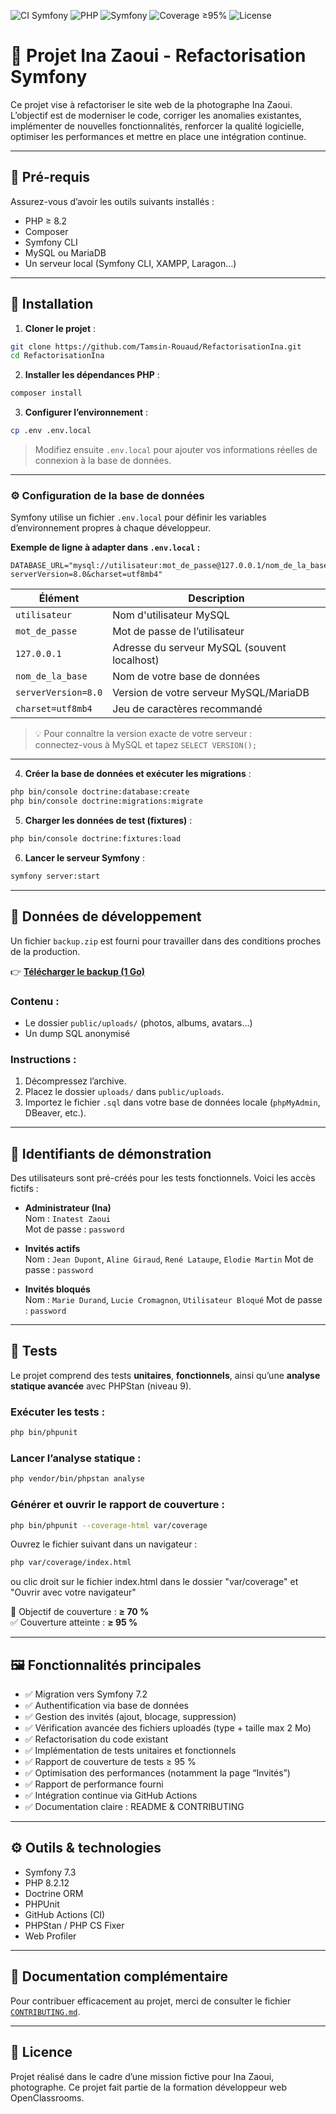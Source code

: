 ![CI Symfony](https://github.com/tamsin-rouaud/RefactorisationIna/actions/workflows/ci.yml/badge.svg)
![PHP](https://img.shields.io/badge/php-8.2-blue)
![Symfony](https://img.shields.io/badge/symfony-7.2-black)
![Coverage ≥95%](https://img.shields.io/badge/coverage-95%25-brightgreen)
![License](https://img.shields.io/badge/license-MIT-lightgrey)

# 📸 Projet Ina Zaoui - Refactorisation Symfony

Ce projet vise à refactoriser le site web de la photographe Ina Zaoui. L’objectif est de moderniser le code, corriger les anomalies existantes, implémenter de nouvelles fonctionnalités, renforcer la qualité logicielle, optimiser les performances et mettre en place une intégration continue.

---

## 🧰 Pré-requis

Assurez-vous d’avoir les outils suivants installés :

- PHP ≥ 8.2
- Composer
- Symfony CLI
- MySQL ou MariaDB
- Un serveur local (Symfony CLI, XAMPP, Laragon…)

---

## 🚀 Installation

1. **Cloner le projet** :

```bash
git clone https://github.com/Tamsin-Rouaud/RefactorisationIna.git
cd RefactorisationIna
```

2. **Installer les dépendances PHP** :

```bash
composer install
```

3. **Configurer l’environnement** :

```bash
cp .env .env.local
```

> Modifiez ensuite `.env.local` pour ajouter vos informations réelles de connexion à la base de données.

---

### ⚙️ Configuration de la base de données

Symfony utilise un fichier `.env.local` pour définir les variables d’environnement propres à chaque développeur.

**Exemple de ligne à adapter dans `.env.local` :**

```env
DATABASE_URL="mysql://utilisateur:mot_de_passe@127.0.0.1/nom_de_la_base?serverVersion=8.0&charset=utf8mb4"
```

| Élément                  | Description                                |
|--------------------------|--------------------------------------------|
| `utilisateur`            | Nom d'utilisateur MySQL                    |
| `mot_de_passe`           | Mot de passe de l’utilisateur              |
| `127.0.0.1`              | Adresse du serveur MySQL (souvent localhost) |
| `nom_de_la_base`         | Nom de votre base de données               |
| `serverVersion=8.0`      | Version de votre serveur MySQL/MariaDB     |
| `charset=utf8mb4`        | Jeu de caractères recommandé               |

> 💡 Pour connaître la version exacte de votre serveur :  
> connectez-vous à MySQL et tapez `SELECT VERSION();`

---

4. **Créer la base de données et exécuter les migrations** :

```bash
php bin/console doctrine:database:create
php bin/console doctrine:migrations:migrate
```

5. **Charger les données de test (fixtures)** :

```bash
php bin/console doctrine:fixtures:load
```

6. **Lancer le serveur Symfony** :

```bash
symfony server:start
```

---

## 💾 Données de développement

Un fichier `backup.zip` est fourni pour travailler dans des conditions proches de la production.

👉 **[Télécharger le backup (1 Go)](https://drive.google.com/file/d/1dIq7TLrdnZuXoJUGXnyaSu1fY5t8vWRt/view?usp=drive_link)**

### Contenu :
- Le dossier `public/uploads/` (photos, albums, avatars…)
- Un dump SQL anonymisé

### Instructions :
1. Décompressez l’archive.
2. Placez le dossier `uploads/` dans `public/uploads`.
3. Importez le fichier `.sql` dans votre base de données locale (`phpMyAdmin`, DBeaver, etc.).

---

## 🔐 Identifiants de démonstration

Des utilisateurs sont pré-créés pour les tests fonctionnels. Voici les accès fictifs :

- **Administrateur (Ina)**  
  Nom : `Inatest Zaoui`  
  Mot de passe : `password`

- **Invités actifs**  
  Nom : `Jean Dupont`, `Aline Giraud`, `René Lataupe`, `Elodie Martin`
  Mot de passe : `password`

- **Invités bloqués**  
  Nom : `Marie Durand`, `Lucie Cromagnon`, `Utilisateur Bloqué`
  Mot de passe : `password`

---

## 🧪 Tests

Le projet comprend des tests **unitaires**, **fonctionnels**, ainsi qu’une **analyse statique avancée** avec PHPStan (niveau 9).

### Exécuter les tests :

```bash
php bin/phpunit
```

### Lancer l’analyse statique :

```bash
php vendor/bin/phpstan analyse
```

### Générer et ouvrir le rapport de couverture :

```bash
php bin/phpunit --coverage-html var/coverage
```

Ouvrez le fichier suivant dans un navigateur :

```bash
php var/coverage/index.html
```
ou clic droit sur le fichier index.html dans le dossier "var/coverage" et "Ouvrir avec votre navigateur"

🎯 Objectif de couverture : **≥ 70 %**  
✅ Couverture atteinte : **≥ 95 %**

---

## 🖼️ Fonctionnalités principales

- ✅ Migration vers Symfony 7.2
- ✅ Authentification via base de données
- ✅ Gestion des invités (ajout, blocage, suppression)
- ✅ Vérification avancée des fichiers uploadés (type + taille max 2 Mo)
- ✅ Refactorisation du code existant
- ✅ Implémentation de tests unitaires et fonctionnels
- ✅ Rapport de couverture de tests ≥ 95 %
- ✅ Optimisation des performances (notamment la page “Invités”)
- ✅ Rapport de performance fourni
- ✅ Intégration continue via GitHub Actions
- ✅ Documentation claire : README & CONTRIBUTING

---

## ⚙️ Outils & technologies

- Symfony 7.3
- PHP 8.2.12
- Doctrine ORM
- PHPUnit
- GitHub Actions (CI)
- PHPStan / PHP CS Fixer
- Web Profiler

---

## 📘 Documentation complémentaire

Pour contribuer efficacement au projet, merci de consulter le fichier [`CONTRIBUTING.md`](CONTRIBUTING.md).

---

## 📄 Licence

Projet réalisé dans le cadre d’une mission fictive pour Ina Zaoui, photographe. Ce projet fait partie de la formation développeur web OpenClassrooms.
